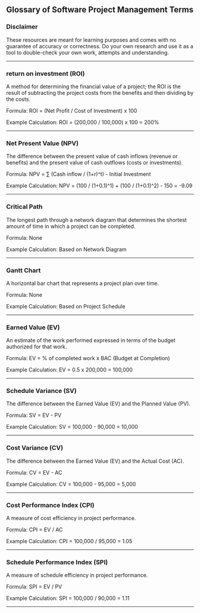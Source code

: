 ## Glossary of Software Project Management Terms


### Disclaimer

These resources are meant for learning purposes and comes with no guarantee of accuracy or correctness. Do your own research and use it as a tool to double-check your own work, attempts and understanding.

---

### return on investment (ROI)

A method for determining the financial value of a project; the ROI is the result of subtracting the project costs from the benefits and then dividing by the costs.

Formula: ROI = (Net Profit / Cost of Investment) x 100

Example Calculation: ROI = (200,000 / 100,000) x 100 = 200%

---

### Net Present Value (NPV)

The difference between the present value of cash inflows (revenue or benefits) and the present value of cash outflows (costs or investments).

Formula: NPV = ∑ (Cash inflow / (1+r)^t) - Initial Investment

Example Calculation: NPV = (100 / (1+0.1)^1) + (100 / (1+0.1)^2) - 150 = -9.09

---

### Critical Path

The longest path through a network diagram that determines the shortest amount of time in which a project can be completed.

Formula: None

Example Calculation: Based on Network Diagram

---

### Gantt Chart

A horizontal bar chart that represents a project plan over time.

Formula: None

Example Calculation: Based on Project Schedule

---

### Earned Value (EV)

An estimate of the work performed expressed in terms of the budget authorized for that work.

Formula: EV = % of completed work x BAC (Budget at Completion)

Example Calculation: EV = 0.5 x 200,000 = 100,000

---

### Schedule Variance (SV)

The difference between the Earned Value (EV) and the Planned Value (PV).

Formula: SV = EV - PV

Example Calculation: SV = 100,000 - 90,000 = 10,000

---

### Cost Variance (CV)

The difference between the Earned Value (EV) and the Actual Cost (AC).

Formula: CV = EV - AC

Example Calculation: CV = 100,000 - 95,000 = 5,000

---

### Cost Performance Index (CPI)

A measure of cost efficiency in project performance.

Formula: CPI = EV / AC

Example Calculation: CPI = 100,000 / 95,000 = 1.05

---

### Schedule Performance Index (SPI)

A measure of schedule efficiency in project performance.

Formula: SPI = EV / PV

Example Calculation: SPI = 100,000 / 90,000 = 1.11

---

